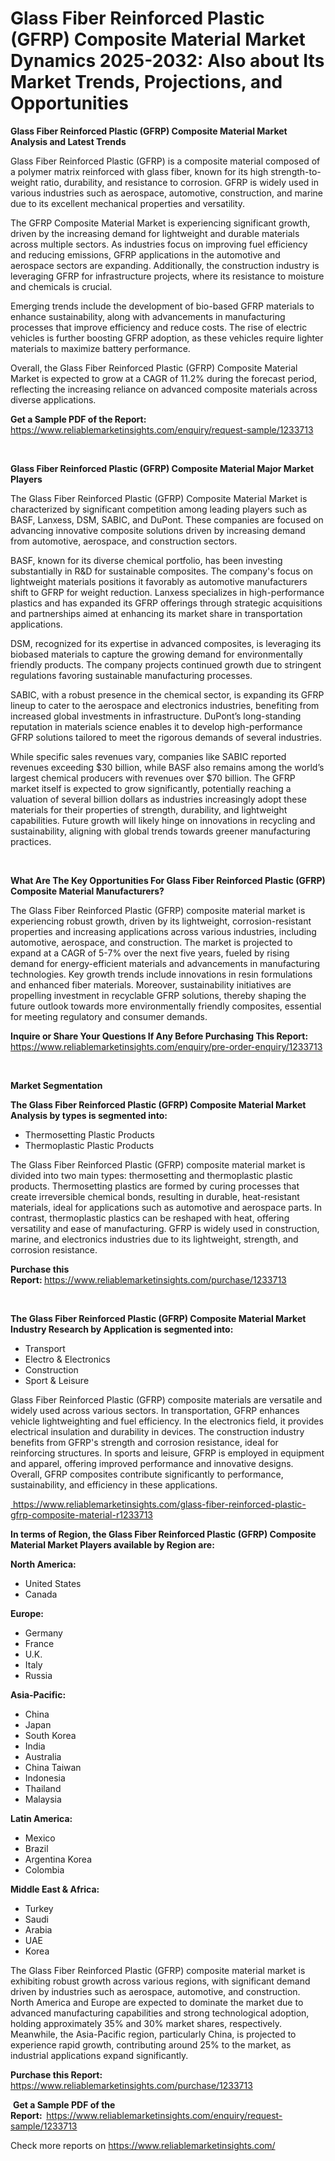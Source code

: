 <p><h1>Glass Fiber Reinforced Plastic (GFRP) Composite Material Market Dynamics 2025-2032: Also about Its Market Trends, Projections, and Opportunities</h1></p><p><strong>Glass Fiber Reinforced Plastic (GFRP) Composite Material Market Analysis and Latest Trends</strong></p>
<p><p>Glass Fiber Reinforced Plastic (GFRP) is a composite material composed of a polymer matrix reinforced with glass fiber, known for its high strength-to-weight ratio, durability, and resistance to corrosion. GFRP is widely used in various industries such as aerospace, automotive, construction, and marine due to its excellent mechanical properties and versatility.</p><p>The GFRP Composite Material Market is experiencing significant growth, driven by the increasing demand for lightweight and durable materials across multiple sectors. As industries focus on improving fuel efficiency and reducing emissions, GFRP applications in the automotive and aerospace sectors are expanding. Additionally, the construction industry is leveraging GFRP for infrastructure projects, where its resistance to moisture and chemicals is crucial.</p><p>Emerging trends include the development of bio-based GFRP materials to enhance sustainability, along with advancements in manufacturing processes that improve efficiency and reduce costs. The rise of electric vehicles is further boosting GFRP adoption, as these vehicles require lighter materials to maximize battery performance.</p><p>Overall, the Glass Fiber Reinforced Plastic (GFRP) Composite Material Market is expected to grow at a CAGR of 11.2% during the forecast period, reflecting the increasing reliance on advanced composite materials across diverse applications.</p></p>
<p><strong>Get a Sample PDF of the Report:&nbsp;</strong> <a href="https://www.reliablemarketinsights.com/enquiry/request-sample/1233713?utm_campaign=2210&utm_medium=2&utm_source=Github&utm_content=ia&utm_term=03042025&utm_id=glass-fiber-reinforced-plastic-gfrp-composite-material">https://www.reliablemarketinsights.com/enquiry/request-sample/1233713</a></p>
<p>&nbsp;</p>
<p><strong>Glass Fiber Reinforced Plastic (GFRP) Composite Material Major Market Players</strong></p>
<p><p>The Glass Fiber Reinforced Plastic (GFRP) Composite Material Market is characterized by significant competition among leading players such as BASF, Lanxess, DSM, SABIC, and DuPont. These companies are focused on advancing innovative composite solutions driven by increasing demand from automotive, aerospace, and construction sectors.</p><p>BASF, known for its diverse chemical portfolio, has been investing substantially in R&D for sustainable composites. The company's focus on lightweight materials positions it favorably as automotive manufacturers shift to GFRP for weight reduction. Lanxess specializes in high-performance plastics and has expanded its GFRP offerings through strategic acquisitions and partnerships aimed at enhancing its market share in transportation applications.</p><p>DSM, recognized for its expertise in advanced composites, is leveraging its biobased materials to capture the growing demand for environmentally friendly products. The company projects continued growth due to stringent regulations favoring sustainable manufacturing processes.</p><p>SABIC, with a robust presence in the chemical sector, is expanding its GFRP lineup to cater to the aerospace and electronics industries, benefiting from increased global investments in infrastructure. DuPont’s long-standing reputation in materials science enables it to develop high-performance GFRP solutions tailored to meet the rigorous demands of several industries.</p><p>While specific sales revenues vary, companies like SABIC reported revenues exceeding $30 billion, while BASF also remains among the world’s largest chemical producers with revenues over $70 billion. The GFRP market itself is expected to grow significantly, potentially reaching a valuation of several billion dollars as industries increasingly adopt these materials for their properties of strength, durability, and lightweight capabilities. Future growth will likely hinge on innovations in recycling and sustainability, aligning with global trends towards greener manufacturing practices.</p></p>
<p>&nbsp;</p>
<p><strong>What Are The Key Opportunities For Glass Fiber Reinforced Plastic (GFRP) Composite Material Manufacturers?</strong></p>
<p><p>The Glass Fiber Reinforced Plastic (GFRP) composite material market is experiencing robust growth, driven by its lightweight, corrosion-resistant properties and increasing applications across various industries, including automotive, aerospace, and construction. The market is projected to expand at a CAGR of 5-7% over the next five years, fueled by rising demand for energy-efficient materials and advancements in manufacturing technologies. Key growth trends include innovations in resin formulations and enhanced fiber materials. Moreover, sustainability initiatives are propelling investment in recyclable GFRP solutions, thereby shaping the future outlook towards more environmentally friendly composites, essential for meeting regulatory and consumer demands.</p></p>
<p><strong>Inquire or Share Your Questions If Any Before Purchasing This Report:</strong> <a href="https://www.reliablemarketinsights.com/enquiry/pre-order-enquiry/1233713?utm_campaign=2210&utm_medium=2&utm_source=Github&utm_content=ia&utm_term=03042025&utm_id=glass-fiber-reinforced-plastic-gfrp-composite-material">https://www.reliablemarketinsights.com/enquiry/pre-order-enquiry/1233713</a></p>
<p>&nbsp;</p>
<p><strong>Market Segmentation</strong></p>
<p><strong>The Glass Fiber Reinforced Plastic (GFRP) Composite Material Market Analysis by types is segmented into:</strong></p>
<p><ul><li>Thermosetting Plastic Products</li><li>Thermoplastic Plastic Products</li></ul></p>
<p><p>The Glass Fiber Reinforced Plastic (GFRP) composite material market is divided into two main types: thermosetting and thermoplastic plastic products. Thermosetting plastics are formed by curing processes that create irreversible chemical bonds, resulting in durable, heat-resistant materials, ideal for applications such as automotive and aerospace parts. In contrast, thermoplastic plastics can be reshaped with heat, offering versatility and ease of manufacturing. GFRP is widely used in construction, marine, and electronics industries due to its lightweight, strength, and corrosion resistance.</p></p>
<p><strong>Purchase this Report:&nbsp;</strong><a href="https://www.reliablemarketinsights.com/purchase/1233713?utm_campaign=2210&utm_medium=2&utm_source=Github&utm_content=ia&utm_term=03042025&utm_id=glass-fiber-reinforced-plastic-gfrp-composite-material">https://www.reliablemarketinsights.com/purchase/1233713</a></p>
<p>&nbsp;</p>
<p><strong>The Glass Fiber Reinforced Plastic (GFRP) Composite Material Market Industry Research by Application is segmented into:</strong></p>
<p><ul><li>Transport</li><li>Electro & Electronics</li><li>Construction</li><li>Sport & Leisure</li></ul></p>
<p><p>Glass Fiber Reinforced Plastic (GFRP) composite materials are versatile and widely used across various sectors. In transportation, GFRP enhances vehicle lightweighting and fuel efficiency. In the electronics field, it provides electrical insulation and durability in devices. The construction industry benefits from GFRP's strength and corrosion resistance, ideal for reinforcing structures. In sports and leisure, GFRP is employed in equipment and apparel, offering improved performance and innovative designs. Overall, GFRP composites contribute significantly to performance, sustainability, and efficiency in these applications.</p></p>
<p><a href="https://www.reliablemarketinsights.com/glass-fiber-reinforced-plastic-gfrp-composite-material-r1233713?utm_campaign=2210&utm_medium=2&utm_source=Github&utm_content=ia&utm_term=03042025&utm_id=glass-fiber-reinforced-plastic-gfrp-composite-material">&nbsp;https://www.reliablemarketinsights.com/glass-fiber-reinforced-plastic-gfrp-composite-material-r1233713</a></p>
<p><strong>In terms of Region, the Glass Fiber Reinforced Plastic (GFRP) Composite Material Market Players available by Region are:</strong></p>
<p>
    <p> <strong> North America: </strong>
        <ul>
            <li>United States</li>
            <li>Canada</li>
        </ul>
        </p> 
    <p> <strong> Europe: </strong>
        <ul>
            <li>Germany</li>
            <li>France</li>
            <li>U.K.</li>
            <li>Italy</li>
            <li>Russia</li>
        </ul>
        </p> 
    <p> <strong> Asia-Pacific: </strong>
        <ul>
            <li>China</li>
            <li>Japan</li>
            <li>South Korea</li>
            <li>India</li>
            <li>Australia</li>
            <li>China Taiwan</li>
            <li>Indonesia</li>
            <li>Thailand</li>
            <li>Malaysia</li>
        </ul>
        </p> 
    <p> <strong> Latin America: </strong>
        <ul>
            <li>Mexico</li>
            <li>Brazil</li>
            <li>Argentina Korea</li>
            <li>Colombia</li>
        </ul>
        </p> 
    <p> <strong> Middle East & Africa: </strong>
        <ul>
            <li>Turkey</li>
            <li>Saudi</li>
            <li>Arabia</li>
            <li>UAE</li>
            <li>Korea</li>
        </ul>
    </p>
    </p>
<p><p>The Glass Fiber Reinforced Plastic (GFRP) composite material market is exhibiting robust growth across various regions, with significant demand driven by industries such as aerospace, automotive, and construction. North America and Europe are expected to dominate the market due to advanced manufacturing capabilities and strong technological adoption, holding approximately 35% and 30% market shares, respectively. Meanwhile, the Asia-Pacific region, particularly China, is projected to experience rapid growth, contributing around 25% to the market, as industrial applications expand significantly.</p></p>
<p><strong>Purchase this Report: </strong><a href="https://www.reliablemarketinsights.com/purchase/1233713?utm_campaign=2210&utm_medium=2&utm_source=Github&utm_content=ia&utm_term=03042025&utm_id=glass-fiber-reinforced-plastic-gfrp-composite-material">https://www.reliablemarketinsights.com/purchase/1233713</a></p>
<p>&nbsp;<strong>Get a Sample PDF of the Report:&nbsp;&nbsp;</strong><a href="https://www.reliablemarketinsights.com/enquiry/request-sample/1233713?utm_campaign=2210&utm_medium=2&utm_source=Github&utm_content=ia&utm_term=03042025&utm_id=glass-fiber-reinforced-plastic-gfrp-composite-material">https://www.reliablemarketinsights.com/enquiry/request-sample/1233713</a></p>
<p><strong></strong></p>
<p>Check more reports on <a href="https://www.reliablemarketinsights.com/?utm_campaign=2210&utm_medium=2&utm_source=Github&utm_content=ia&utm_term=03042025&utm_id=glass-fiber-reinforced-plastic-gfrp-composite-material">https://www.reliablemarketinsights.com/</a></p>